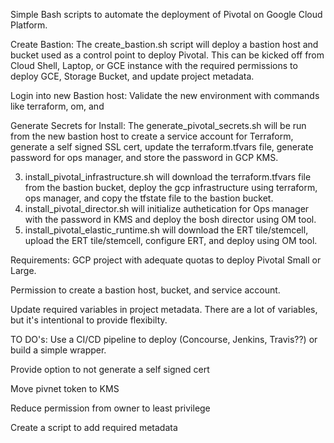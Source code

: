 Simple Bash scripts to automate the deployment of Pivotal on Google Cloud Platform. 

Create Bastion:
The create_bastion.sh script will deploy a bastion host and bucket used as a control point to deploy Pivotal. This can be kicked off from Cloud Shell, Laptop, or GCE instance with the required permissions to deploy GCE, Storage Bucket, and update project metadata.

Login into new Bastion host:
Validate the new environment with commands like terraform, om, and 

Generate Secrets for Install:
The generate_pivotal_secrets.sh will be run from the new bastion host to create a service account for Terraform, generate a self signed SSL cert, update the terraform.tfvars file, generate password for ops manager, and store the password in GCP KMS.

3) install_pivotal_infrastructure.sh will download the terraform.tfvars file from the bastion bucket, deploy the gcp infrastructure using terraform, ops manager, and copy the tfstate file to the bastion bucket.
4) install_pivotal_director.sh will initialize authetication for Ops manager with the password in KMS and deploy the bosh director using OM tool.
5) install_pivotal_elastic_runtime.sh will download the ERT tile/stemcell, upload the ERT tile/stemcell, configure ERT, and deploy using OM tool.

Requirements:
GCP project with adequate quotas to deploy Pivotal Small or Large. 

Permission to create a bastion host, bucket, and service account.

Update required variables in project metadata. There are a lot of variables, but it's intentional to provide flexibilty. 

TO DO's:
Use a CI/CD pipeline to deploy (Concourse, Jenkins, Travis??) or build a simple wrapper.

Provide option to not generate a self signed cert

Move pivnet token to KMS

Reduce permission from owner to least privilege

Create a script to add required metadata
